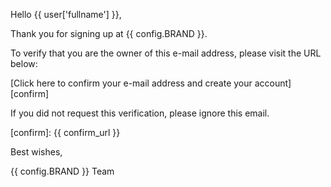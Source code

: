 Hello {{ user['fullname'] }},

Thank you for signing up at {{ config.BRAND }}.

To verify that you are the owner of this e-mail address, please visit the URL below:

[Click here to confirm your e-mail address and create your account][confirm]

If you did not request this verification, please ignore this email.

[confirm]: {{ confirm_url }}

Best wishes,

{{ config.BRAND }} Team

